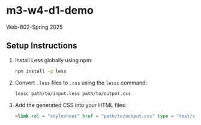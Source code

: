 # m3-w4-d1-demo
Web-602-Spring 2025

## Setup Instructions

1. Install Less globally using npm:
    ```sh
    npm install -g less
    ```

2. Convert `.less` files to `.css` using the `lessc` command:
    ```sh
    lessc path/to/input.less path/to/output.css
    ```

3. Add the generated CSS into your HTML files:
    ```html
    <link rel = "stylesheet" href = "path/to/output.css" type = "text/css">
    ```